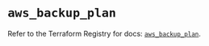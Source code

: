 # `aws_backup_plan`

Refer to the Terraform Registry for docs: [`aws_backup_plan`](https://registry.terraform.io/providers/hashicorp/aws/5.86.1/docs/resources/backup_plan).

